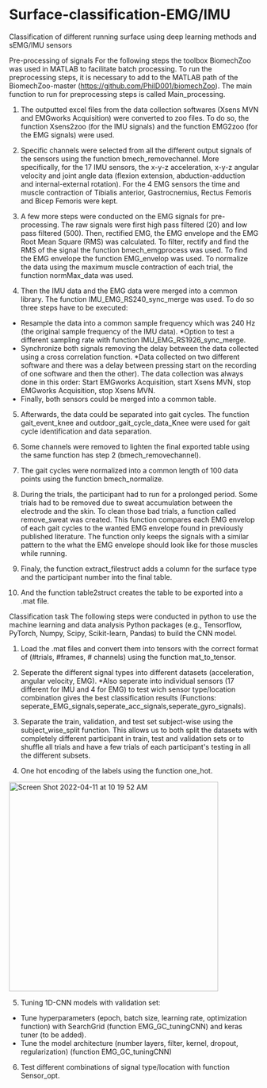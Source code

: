 # Surface-classification-EMG/IMU
Classification of different running surface using deep learning methods and sEMG/IMU sensors

Pre-processing of signals
For the following steps the toolbox BiomechZoo was used in MATLAB to facilitate batch processing. To run the preprocessing steps, it is necessary to add to the MATLAB path of the BiomechZoo-master (https://github.com/PhilD001/biomechZoo).
The main function to run for preprocessing steps is called Main_processing.
1. The outputted excel files from the data collection softwares (Xsens MVN and EMGworks Acquisition) were converted to zoo files. To do so, the function Xsens2zoo (for the IMU signals) and the function EMG2zoo (for the EMG signals) were used.

2. Specific channels were selected from all the different output signals of the sensors using the function bmech_removechannel. More specifically, for the 17 IMU sensors, the x-y-z acceleration, x-y-z angular velocity and joint angle data (flexion extension, abduction-adduction and internal-external rotation). For the 4 EMG sensors the time and muscle contraction of Tibialis anterior, Gastrocnemius, Rectus Femoris and Bicep Femoris were kept.

3. A few more steps were conducted on the EMG signals for pre-processing. The raw signals were first high pass filtered (20) and low pass filtered (500). Then, rectified EMG, the EMG envelope and the EMG Root Mean Square (RMS) was calculated. To filter, rectify and find the RMS of the signal the function bmech_emgprocess was used. To find the EMG envelope the function EMG_envelop was used. To normalize the data using the maximum muscle contraction of each trial, the function normMax_data was used.

4. Then the IMU data and the EMG data were merged into a common library. The function IMU_EMG_RS240_sync_merge was used. To do so three steps have to be executed:
- Resample the data into a common sample frequency which was 240 Hz (the original sample frequency of the IMU data).
*Option to test a different sampling rate with function IMU_EMG_RS1926_sync_merge.
- Synchronize both signals removing the delay between the data collected using a cross correlation function.
*Data collected on two different software and there was a delay between pressing start on the recording of one software and then the other). The data collection was always done in this order: Start EMGworks Acquisition, start Xsens MVN, stop EMGworks Acquisition, stop Xsens MVN.
- Finally, both sensors could be merged into a common table.

5. Afterwards, the data could be separated into gait cycles. The function gait_event_knee and outdoor_gait_cycle_data_Knee were used for gait cycle identification and data separation.

6. Some channels were removed to lighten the final exported table using the same function has step 2 (bmech_removechannel).

7. The gait cycles were normalized into a common length of 100 data points using the function bmech_normalize.

8. During the trials, the participant had to run for a prolonged period. Some trials had to be removed due to sweat accumulation between the electrode and the skin. To clean those bad trials, a function called remove_sweat was created. This function compares each EMG envelop of each gait cycles to the wanted EMG envelope found in previously published literature. The function only keeps the signals with a similar pattern to the what the EMG envelope should look like for those muscles while running.

9. Finaly, the function extract_filestruct adds a column for the surface type and the participant number into the final table.

10. And the function table2struct creates the table to be exported into a .mat file.


Classification task
The following steps were conducted in python to use the machine learning and data analysis Python packages (e.g., Tensorflow, PyTorch, Numpy, Scipy, Scikit-learn, Pandas) to build the CNN model.
1. Load the .mat files and convert them into tensors with the correct format of (#trials, #frames, # channels) using the function mat_to_tensor.

2. Seperate the different signal types into different datasets (acceleration, angular velocity, EMG).
*Also seperate into individual sensors (17 different for IMU and 4 for EMG) to test wich sensor type/location combination gives the best classification results (Functions: seperate_EMG_signals,seperate_acc_signals,seperate_gyro_signals). 

3. Separate the train, validation, and test set subject-wise using the subject_wise_split function. This allows us to both split the datasets with completely different participant in train, test and validation sets or to shuffle all trials and have a few trials of each participant's testing in all the different subsets.

4. One hot encoding of the labels using the function one_hot.
<img width="422" alt="Screen Shot 2022-04-11 at 10 19 52 AM" src="https://user-images.githubusercontent.com/83525182/162760371-224654a8-820f-4df9-8fff-452ae476f16d.png">

5. Tuning 1D-CNN models with validation set:
- Tune hyperparameters (epoch, batch size, learning rate, optimization function) with SearchGrid (function EMG_GC_tuningCNN) and keras tuner (to be added). 
- Tune the model architecture (number layers, filter, kernel, dropout, regularization) (function EMG_GC_tuningCNN)

6. Test different combinations of signal type/location with function Sensor_opt.


